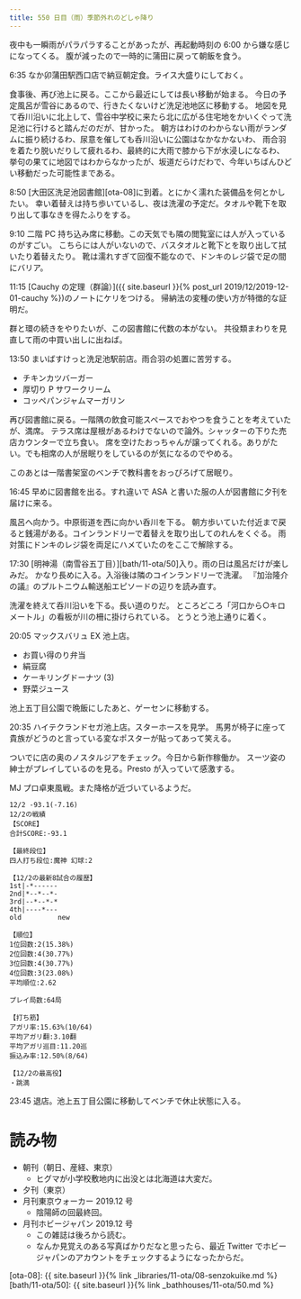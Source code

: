 ```yaml
---
title: 550 日目（雨）季節外れのどしゃ降り
---
```


夜中も一瞬雨がパラパラすることがあったが、再起動時刻の 6:00 から嫌な感じになってくる。
腹が減ったので一時的に蒲田に戻って朝飯を食う。

6:35 なか卯蒲田駅西口店で納豆朝定食。ライス大盛りにしておく。

食事後、再び池上に戻る。ここから最近にしては長い移動が始まる。
今日の予定風呂が雪谷にあるので、行きたくないけど洗足池地区に移動する。
地図を見て呑川沿いに北上して、雪谷中学校に来たら北に広がる住宅地をかいくぐって洗足池に行けると踏んだのだが、甘かった。
朝方はわけのわからない雨がランダムに振り続けるわ、尿意を催しても呑川沿いに公園はなかなかないわ、
雨合羽を着たり脱いだりして疲れるわ、最終的に大雨で膝から下が水浸しになるわ、
挙句の果てに地図ではわからなかったが、坂道だらけだわで、今年いちばんひどい移動だった可能性まである。

8:50 [大田区洗足池図書館][ota-08]に到着。とにかく濡れた装備品を何とかしたい。
幸い着替えは持ち歩いているし、夜は洗濯の予定だ。タオルや靴下を取り出して事なきを得たふりをする。

9:10 二階 PC 持ち込み席に移動。この天気でも隣の閲覧室には人が入っているのがすごい。
こちらには人がいないので、バスタオルと靴下とを取り出して拭いたり着替えたり。
靴は濡れすぎて回復不能なので、ドンキのレジ袋で足の間にバリア。

11:15 [Cauchy の定理（群論）]({{ site.baseurl }}{% post_url 2019/12/2019-12-01-cauchy %})のノートにケリをつける。
帰納法の変種の使い方が特徴的な証明だ。

群と環の続きをやりたいが、この図書館に代数の本がない。
共役類まわりを見直して雨の中買い出しに出ねば。

13:50 まいばすけっと洗足池駅前店。雨合羽の処置に苦労する。

* チキンカツバーガー
* 厚切り P サワークリーム
* コッペパンジャムマーガリン

再び図書館に戻る。一階隅の飲食可能スペースでおやつを食うことを考えていたが、満席。
テラス席は屋根があるわけでないので論外。シャッターの下りた売店カウンターで立ち食い。
席を空けたおっちゃんが譲ってくれる。ありがたい。でも相席の人が居眠りをしているのが気になるのでやめる。

このあとは一階書架室のベンチで教科書をおっぴろげて居眠り。

16:45 早めに図書館を出る。すれ違いで ASA と書いた服の人が図書館に夕刊を届けに来る。

風呂へ向かう。中原街道を西に向かい呑川を下る。
朝方歩いていた付近まで戻ると銭湯がある。コインランドリーで着替えを取り出してのれんをくぐる。
雨対策にドンキのレジ袋を両足にハメていたのをここで解除する。

17:30 [明神湯（南雪谷五丁目）][bath/11-ota/50]入り。雨の日は風呂だけが楽しみだ。
かなり長めに入る。入浴後は隣のコインランドリーで洗濯。
『加治隆介の議』のプルトニウム輸送船エピソードの辺りを読み直す。

洗濯を終えて呑川沿いを下る。長い道のりだ。
ところどころ「河口から○キロメートル」の看板が川の柵に掛けられている。
とうとう池上通りに着く。

20:05 マックスバリュ EX 池上店。

* お買い得のり弁当
* 絹豆腐
* ケーキリングドーナツ (3)
* 野菜ジュース

池上五丁目公園で晩飯にしたあと、ゲーセンに移動する。

20:35 ハイテクランドセガ池上店。スターホースを見学。
馬男が椅子に座って貴族がどうのと言っている変なポスターが貼ってあって笑える。

ついでに店の奥のノスタルジアをチェック。今日から新作稼働か。
スーツ姿の紳士がプレイしているのを見る。Presto が入っていて感激する。

MJ プロ卓東風戦。また降格が近づいているようだ。

```text
12/2 -93.1(-7.16)
12/2の戦績
【SCORE】
合計SCORE:-93.1

【最終段位】
四人打ち段位:魔神 幻球:2

【12/2の最新8試合の履歴】
1st|-*------
2nd|*--*--*-
3rd|--*--*-*
4th|----*---
old         new

【順位】
1位回数:2(15.38%)
2位回数:4(30.77%)
3位回数:4(30.77%)
4位回数:3(23.08%)
平均順位:2.62

プレイ局数:64局

【打ち筋】
アガリ率:15.63%(10/64)
平均アガリ翻:3.10翻
平均アガリ巡目:11.20巡
振込み率:12.50%(8/64)

【12/2の最高役】
・跳満
```

23:45 退店。池上五丁目公園に移動してベンチで休止状態に入る。

# 読み物

* 朝刊（朝日、産経、東京）
  * ヒグマが小学校敷地内に出没とは北海道は大変だ。
* 夕刊（東京）
* 月刊東京ウォーカー 2019.12 号
  * 陰陽師の回最終回。
* 月刊ホビージャパン 2019.12 号
  * この雑誌は後ろから読む。
  * なんか見覚えのある写真ばかりだなと思ったら、最近 Twitter でホビージャパンのアカウントをチェックするようになったからだ。

[ota-08]: {{ site.baseurl }}{% link _libraries/11-ota/08-senzokuike.md %}
[bath/11-ota/50]: {{ site.baseurl }}{% link _bathhouses/11-ota/50.md %}
